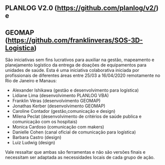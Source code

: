 ## PLANLOG V2.0 (https://github.com/planlog/v2/) e
## GEOMAP (https://github.com/franklinveras/SOS-3D-Logistica)

São iniciativas sem fins lucrativos para auxiliar na gestão, mapeamento e planejamento logístico da entrega de doações de equipamentos para unidades de saúde.
Esta é uma iniciativa colaborativa iniciada por profissionais de diferentes áreas entre 25/03 a 16/04/2020 remotamente no Rio de Janeiro
e Manaus:

* Alexander Ishikawa (gestão e desenvolvimento para logística)
* Lidiane Lima (desenvolvimento PLANLOG VBA)
* Franklin Véras (desenvolvimento GEOMAP)
* Jonathas Kerber (desenvolvimento GEOMAP)
* Caroline Contador (gestão,comunicação e design)
* Milena Peclat (desenvolvimento de critérios de saúde publica e comunicação com os hospitais)
* Monica Cardoso (comunicação com makers)
* Danielle Cohen (canal oficial de comunicação para logística)
* Barbara Castro (design)
* Luiz Ludwig (design)

Vale ressaltar que ambas são ferramentas e não são versões finais e necessitam ser adaptada as necessidades locais de cada grupo de ação.
